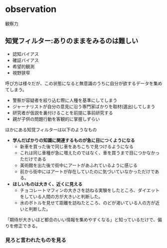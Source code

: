 # observation
観察力



## 知覚フィルター:**ありのまま**をみるのは難しい

- 認知バイアス
- 確証バイアス
- 希望的観測
- 視野狭窄

呼び方は様々だが、この状態になると無意識のうちに自分が欲するデータを集めてしまう。

- 警察が容疑者を絞り込む際に人種を基準にしてしまう
- ジャーナリストが自分の意見に沿う専門家ばかりを取材(選出)してしまう
- 研究者が仮説を裏付けることを前提に事前研究する
- 親が子供の問題行動を客観的に掌握しずらい

ほかにある知覚フィルターは以下のようなもの

- **学んだばかりの知識に関連するものが急に目につくようになる**
    - 新車を買った後で同じ車をあちこちで見つけるようになる
    - これは同じ車種が急に増えたのではなく、車を買うまで目につかなかっただけである
    - 美術館を出た後で街中にアートがあふれているように感じる
    - 前から街中にはアートが存在していたのに気づいていなかっただけである。
- **ほしいものは大きく、近くに見える**
    - チョコレートマフィンの大きさを訪ねる実験をしたところ、ダイエットをしている人間の方が大きいと判断した。
    - 水のボトルを見せて距離を訪ねたところ、のどが渇いている人の方が近いと判断した。


「期待が大きいほど都合のいい情報を集めやすくなる」と知っているだけで、偏りを修正できる。







### 見ろと言われたものを見る



